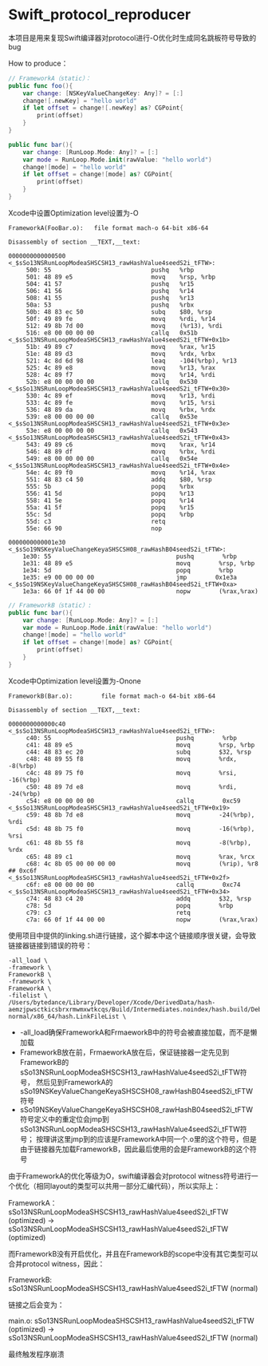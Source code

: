 # Swift_protocol_reproducer

本项目是用来复现Swift编译器对protocol进行-O优化时生成同名跳板符号导致的bug

How to produce：
```swift
// FrameworkA（static）：
public func foo(){
    var change: [NSKeyValueChangeKey: Any]? = [:]
    change![.newKey] = "hello world"
    if let offset = change![.newKey] as? CGPoint{
        print(offset)
    }
}

public func bar(){
    var change: [RunLoop.Mode: Any]? = [:]
    var mode = RunLoop.Mode.init(rawValue: "hello world")
    change![mode] = "hello world"
    if let offset = change![mode] as? CGPoint{
        print(offset)
    }
}
```
Xcode中设置Optimization level设置为-O
```
FrameworkA(FooBar.o):   file format mach-o 64-bit x86-64

Disassembly of section __TEXT,__text:

0000000000000500 <_$sSo13NSRunLoopModeaSHSCSH13_rawHashValue4seedS2i_tFTW>:
     500: 55                            pushq   %rbp
     501: 48 89 e5                      movq    %rsp, %rbp
     504: 41 57                         pushq   %r15
     506: 41 56                         pushq   %r14
     508: 41 55                         pushq   %r13
     50a: 53                            pushq   %rbx
     50b: 48 83 ec 50                   subq    $80, %rsp
     50f: 49 89 fe                      movq    %rdi, %r14
     512: 49 8b 7d 00                   movq    (%r13), %rdi
     516: e8 00 00 00 00                callq   0x51b <_$sSo13NSRunLoopModeaSHSCSH13_rawHashValue4seedS2i_tFTW+0x1b>
     51b: 49 89 c7                      movq    %rax, %r15
     51e: 48 89 d3                      movq    %rdx, %rbx
     521: 4c 8d 6d 98                   leaq    -104(%rbp), %r13
     525: 4c 89 e8                      movq    %r13, %rax
     528: 4c 89 f7                      movq    %r14, %rdi
     52b: e8 00 00 00 00                callq   0x530 <_$sSo13NSRunLoopModeaSHSCSH13_rawHashValue4seedS2i_tFTW+0x30>
     530: 4c 89 ef                      movq    %r13, %rdi
     533: 4c 89 fe                      movq    %r15, %rsi
     536: 48 89 da                      movq    %rbx, %rdx
     539: e8 00 00 00 00                callq   0x53e <_$sSo13NSRunLoopModeaSHSCSH13_rawHashValue4seedS2i_tFTW+0x3e>
     53e: e8 00 00 00 00                callq   0x543 <_$sSo13NSRunLoopModeaSHSCSH13_rawHashValue4seedS2i_tFTW+0x43>
     543: 49 89 c6                      movq    %rax, %r14
     546: 48 89 df                      movq    %rbx, %rdi
     549: e8 00 00 00 00                callq   0x54e <_$sSo13NSRunLoopModeaSHSCSH13_rawHashValue4seedS2i_tFTW+0x4e>
     54e: 4c 89 f0                      movq    %r14, %rax
     551: 48 83 c4 50                   addq    $80, %rsp
     555: 5b                            popq    %rbx
     556: 41 5d                         popq    %r13
     558: 41 5e                         popq    %r14
     55a: 41 5f                         popq    %r15
     55c: 5d                            popq    %rbp
     55d: c3                            retq
     55e: 66 90                         nop
     
0000000000001e30 <_$sSo19NSKeyValueChangeKeyaSHSCSH08_rawHashB04seedS2i_tFTW>:
    1e30: 55                                   pushq        %rbp
    1e31: 48 89 e5                             movq        %rsp, %rbp
    1e34: 5d                                   popq        %rbp
    1e35: e9 00 00 00 00                       jmp        0x1e3a <_$sSo19NSKeyValueChangeKeyaSHSCSH08_rawHashB04seedS2i_tFTW+0xa>
    1e3a: 66 0f 1f 44 00 00                    nopw        (%rax,%rax)
```

``` Swift
// FrameworkB（static）:
public func bar(){
    var change: [RunLoop.Mode: Any]? = [:]
    var mode = RunLoop.Mode.init(rawValue: "hello world")
    change![mode] = "hello world"
    if let offset = change![mode] as? CGPoint{
        print(offset)
    }
}
```

Xcode中Optimization level设置为-Onone
```
FrameworkB(Bar.o):        file format mach-o 64-bit x86-64

Disassembly of section __TEXT,__text:

0000000000000c40 <_$sSo13NSRunLoopModeaSHSCSH13_rawHashValue4seedS2i_tFTW>:
     c40: 55                                   pushq        %rbp
     c41: 48 89 e5                             movq        %rsp, %rbp
     c44: 48 83 ec 20                          subq        $32, %rsp
     c48: 48 89 55 f8                          movq        %rdx, -8(%rbp)
     c4c: 48 89 75 f0                          movq        %rsi, -16(%rbp)
     c50: 48 89 7d e8                          movq        %rdi, -24(%rbp)
     c54: e8 00 00 00 00                       callq        0xc59 <_$sSo13NSRunLoopModeaSHSCSH13_rawHashValue4seedS2i_tFTW+0x19>
     c59: 48 8b 7d e8                          movq        -24(%rbp), %rdi
     c5d: 48 8b 75 f0                          movq        -16(%rbp), %rsi
     c61: 48 8b 55 f8                          movq        -8(%rbp), %rdx
     c65: 48 89 c1                             movq        %rax, %rcx
     c68: 4c 8b 05 00 00 00 00                 movq        (%rip), %r8             ## 0xc6f <_$sSo13NSRunLoopModeaSHSCSH13_rawHashValue4seedS2i_tFTW+0x2f>
     c6f: e8 00 00 00 00                       callq        0xc74 <_$sSo13NSRunLoopModeaSHSCSH13_rawHashValue4seedS2i_tFTW+0x34>
     c74: 48 83 c4 20                          addq        $32, %rsp
     c78: 5d                                   popq        %rbp
     c79: c3                                   retq
     c7a: 66 0f 1f 44 00 00                    nopw        (%rax,%rax)
```

使用项目中提供的linking.sh进行链接，这个脚本中这个链接顺序很关键，会导致链接器链接到错误的符号：
```
-all_load \
-framework \
FrameworkB \
-framework \
FrameworkA \
-filelist \
/Users/bytedance/Library/Developer/Xcode/DerivedData/hash-aemzjpwsctkicsbrxrmwmxwtkcqs/Build/Intermediates.noindex/hash.build/Debug/hash.build/Objects-normal/x86_64/hash.LinkFileList \
```
- -all_load确保FrameworkA和FrmaeworkB中的符号会被直接加载，而不是懒加载
- FrameworkB放在前，FrmaeworkA放在后，保证链接器一定先见到FrameworkB的sSo13NSRunLoopModeaSHSCSH13_rawHashValue4seedS2i_tFTW符号，
然后见到FrameworkA的sSo19NSKeyValueChangeKeyaSHSCSH08_rawHashB04seedS2i_tFTW符号
- sSo19NSKeyValueChangeKeyaSHSCSH08_rawHashB04seedS2i_tFTW符号定义中的重定位会jmp到sSo13NSRunLoopModeaSHSCSH13_rawHashValue4seedS2i_tFTW符号；
按理讲这里jmp到的应该是FrameworkA中同一个.o里的这个符号，但是由于链接器先加载FrameworkB，因此最后使用的会是FrameworkB的这个符号

由于FrameworkA的优化等级为O，swift编译器会对protocol witness符号进行一个优化（相同layout的类型可以共用一部分汇编代码），所以实际上：

FrameworkA：sSo13NSRunLoopModeaSHSCSH13_rawHashValue4seedS2i_tFTW (optimized) -> sSo13NSRunLoopModeaSHSCSH13_rawHashValue4seedS2i_tFTW (optimized)

而FrameworkB没有开启优化，并且在FrameworkB的scope中没有其它类型可以合并protocol witness，因此：

FrameworkB: sSo13NSRunLoopModeaSHSCSH13_rawHashValue4seedS2i_tFTW (normal)

链接之后会变为：

main.o: sSo13NSRunLoopModeaSHSCSH13_rawHashValue4seedS2i_tFTW (optimized) -> sSo13NSRunLoopModeaSHSCSH13_rawHashValue4seedS2i_tFTW (normal)

最终触发程序崩溃

